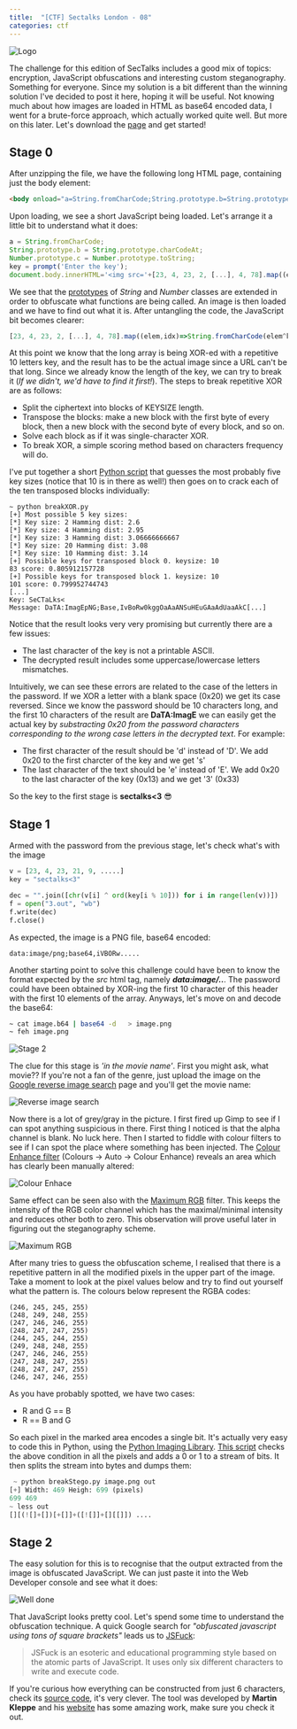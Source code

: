 ```yaml
---
title:  "[CTF] Sectalks London - 08"
categories: ctf 
---
```


![Logo](/assets/images/sectalks8-0.jpg)

The challenge for this edition of SecTalks includes a good mix of topics: encryption, JavaScript obfuscations and interesting custom steganography. Something for everyone. Since my solution is a bit different than the winning solution I've decided to post it here, hoping it will be useful. Not knowing much about how images are loaded in HTML as base64 encoded data, I went for a brute-force approach, which actually worked quite well. But more on this later. Let's download the [page](/files/page.zip) and get started!

## Stage 0

After unzipping the file, we have the following long HTML page, containing just the body element:
```html
<body onload="a=String.fromCharCode;String.prototype.b=String.prototype.charCodeAt;Number.prototype.c=Number.prototype.toString;key=prompt('Enter the key');document.body.innerHTML='<img src='+[23, 4, 23, 2, [...], 4, 78].map((e,i)=>a(e^key[i%10].b(0).c(10))).join('')+' />';"></body>
```

Upon loading, we see a short JavaScript being loaded. Let's arrange it a little bit to understand what it does:

```javascript
a = String.fromCharCode;                                 
String.prototype.b = String.prototype.charCodeAt;
Number.prototype.c = Number.prototype.toString;
key = prompt('Enter the key');
document.body.innerHTML='<img src='+[23, 4, 23, 2, [...], 4, 78].map((e,i)=>a(e^key[i%10].b(0).c(10))).join('')+' />';
```
We see that the [prototypes](https://developer.mozilla.org/en/docs/Web/JavaScript/Reference/Global_Objects/Object/prototype) of _String_ and _Number_ classes are extended in order to obfuscate what functions are being called. An image is then loaded and we have to find out what it is. After untangling the code, the JavaScript bit becomes clearer:

```javascript
[23, 4, 23, 2, [...], 4, 78].map((elem,idx)=>String.fromCharCode(elem^key[idx%10].charcodeAt(0).toString(10))).join('')
```

At this point we know that the long array is being XOR-ed with a repetitive 10 letters key, and the result has to be the actual image since a URL can't be that long. Since we already know the length of the key, we can try to break it (_If we didn't, we'd have to find it first!_). The steps to break repetitive XOR are as follows:

 * Split the ciphertext into blocks of KEYSIZE length.
 * Transpose the blocks: make a new block with the first byte of every block, then a new block with the second byte of every block, and so on.
 * Solve each block as if it was single-character XOR. 
 * To break XOR, a simple scoring method based on characters frequency will do. 
 
I've put together a short [Python script](/files/breakXOR.py) that guesses the most probably five key sizes (notice that 10 is in there as well!) then goes on to crack each of the ten transposed blocks individually:
```
~ python breakXOR.py
[+] Most possible 5 key sizes: 
[*] Key size: 2 Hamming dist: 2.6
[*] Key size: 4 Hamming dist: 2.95
[*] Key size: 3 Hamming dist: 3.06666666667
[*] Key size: 20 Hamming dist: 3.08
[*] Key size: 10 Hamming dist: 3.14
[+] Possible keys for transposed block 0. keysize: 10
83 score: 0.805912157728
[+] Possible keys for transposed block 1. keysize: 10
101 score: 0.799952744743
[...]
Key: SeCTaLks<
Message: DaTA:ImagEpNG;Base,IvBoRw0kggOaAaANSuHEuGAaAdUaaAkC[...]
```

Notice that the result looks very very promising but currently there are a few issues:
* The last character of the key is not a printable ASCII.
* The decrypted result includes some uppercase/lowercase letters mismatches. 

Intuitively, we can see these errors are related to the case of the letters in the password. If we XOR a letter with a blank space (0x20) we get its case reversed. Since we know the password should be 10 characters long, and the first 10 characters of the result are **DaTA:ImagE** we can easily get the actual key by _substracting 0x20 from the password characters corresponding to the wrong case letters in the decrypted text_. For example:

* The first character of the result should be 'd' instead of 'D'. We add 0x20 to the first charcter of the key and we get 's'
* The last character of the text should be 'e' instead of 'E'. We add 0x20 to the last character of the key (0x13) and we get '3' (0x33)

So the key to the first stage is **sectalks<3** :sunglasses:

## Stage 1

Armed with the password from the previous stage, let's check what's with the image

```python
v = [23, 4, 23, 21, 9, .....]
key = "sectalks<3"

dec = "".join([chr(v[i] ^ ord(key[i % 10])) for i in range(len(v))])
f = open("3.out", "wb")
f.write(dec)
f.close()
```

As expected, the image is a PNG file, base64 encoded:

```
data:image/png;base64,iVBORw.....
```

Another starting point to solve this challenge could have been to know the format expected by the _src_ html tag, namely **_data:image/.._**. The password could have been obtained by XOR-ing the first 10 character of this header with the first 10 elements of the array. Anyways, let's move on and decode the base64:

```bash
~ cat image.b64 | base64 -d   > image.png
~ feh image.png
```
![Stage 2](/assets/images/sectalks8-1.png)

The clue for this stage is _'in the movie name'_. First you might ask, what movie?? If you're not a fan of the genre, just upload the image on the [Google reverse image search](https://images.google.com/) page and you'll get the movie name:

![Reverse image search](/assets/images/sectalks8-2.png)

Now there is a lot of grey/gray in the picture. I first fired up Gimp to see if I can spot anything suspicious in there. First thing I noticed is that the alpha channel is blank. No luck here. Then I started to fiddle with colour filters to see if I can spot the place where something has been injected.  The [Colour Enhance filter](https://docs.gimp.org/en/plug-in-color-enhance.html) (Colours -> Auto -> Colour Enhance) reveals an area which has clearly been manually altered:

![Colour Enhace](/assets/images/sectalks8-3.png)

Same effect can be seen also with the [Maximum RGB](https://docs.gimp.org/en/plug-in-max-rgb.html) filter. This keeps the intensity of the RGB color channel which has the maximal/minimal intensity and reduces other both to zero. This observation will prove useful later in figuring out the steganography scheme.

![Maximum RGB](/assets/images/sectalks8-4.png)

After many tries to guess the obfuscation scheme, I realised that there is a repetitive pattern in all the modified pixels in the upper part of the image. Take a moment to look at the pixel values below and try to find out yourself what the pattern is. The colours below represent the RGBA codes:

```
(246, 245, 245, 255)
(248, 249, 248, 255)
(247, 246, 246, 255)
(248, 247, 247, 255)
(244, 245, 244, 255)
(249, 248, 248, 255)
(247, 246, 246, 255)
(247, 248, 247, 255)
(248, 247, 247, 255)
(246, 247, 246, 255)
```

As you have probably spotted, we have two cases:
* R and G == B
* R == B and G

So each pixel in the marked area encodes a single bit. It's actually very easy to code this in Python, using the [Python Imaging Library](http://www.pythonware.com/products/pil/). [This script](/files/breakStego.py) checks the above condition in all the pixels and adds a 0 or 1 to a stream of bits. It then splits the stream into bytes and dumps them:

```python
 ~ python breakStego.py image.png out
[+] Width: 469 Heigh: 699 (pixels)
699 469
~ less out
[][(![]+[])[+[]]+([![]]+[][[]]) ....
```

## Stage 2

The easy solution for this is to recognise that the output extracted from the image is obfuscated JavaScript. We can just paste it into the Web Developer console and see what it does:

![Well done](/assets/images/sectalks8-5.png)

That JavaScript looks pretty cool. Let's spend some time to understand the obfuscation technique. A quick Google search for _"obfuscated javascript using tons of square brackets"_ leads us to [JSFuck](http://www.jsfuck.com):

> JSFuck is an esoteric and educational programming style based on the atomic parts of JavaScript. It uses only six different characters to write and execute code.

If you're curious how everything can be constructed from just 6 characters, check its [source code](https://github.com/aemkei/jsfuck/blob/master/jsfuck.js), it's very clever. The tool was developed by **Martin Kleppe** and his [website](http://aem1k.com) has some amazing work, make sure you check it out.
